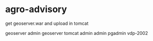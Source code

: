 # agro-advisory
 
get geoserver.war and upload in tomcat

geoserver admin geoserver
tomcat admin admin
pgadmin vdp-2002
